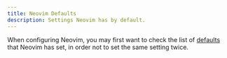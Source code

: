 ```yaml
---
title: Neovim Defaults
description: Settings Neovim has by default.
---
```


When configuring Neovim, you may first want to check the list of [defaults](http://neovim.io/doc/user/vim_diff.html#nvim-defaults) that Neovim has set, in order not to set the same setting twice.
